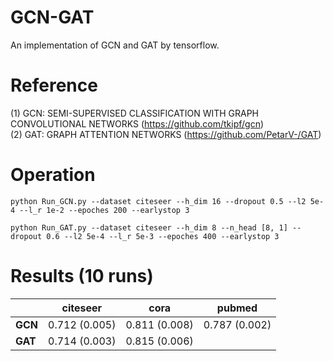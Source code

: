 # GCN-GAT
An implementation of GCN and GAT by tensorflow.

# Reference
(1) GCN: SEMI-SUPERVISED CLASSIFICATION WITH GRAPH CONVOLUTIONAL NETWORKS (https://github.com/tkipf/gcn)   
(2) GAT: GRAPH ATTENTION NETWORKS (https://github.com/PetarV-/GAT)

# Operation
```
python Run_GCN.py --dataset citeseer --h_dim 16 --dropout 0.5 --l2 5e-4 --l_r 1e-2 --epoches 200 --earlystop 3
```

```
python Run_GAT.py --dataset citeseer --h_dim 8 --n_head [8, 1] --dropout 0.6 --l2 5e-4 --l_r 5e-3 --epoches 400 --earlystop 3
```

# Results (10 runs)                    
|        | **citeseer**  |   **cora**    |   **pubmed**  |  
|   --   |      --       |      --       |      --       |  
|**GCN** | 0.712 (0.005) | 0.811 (0.008) | 0.787 (0.002) |   
|**GAT** | 0.714 (0.003) | 0.815 (0.006) |               |   
